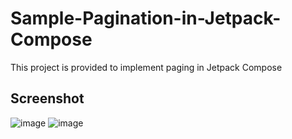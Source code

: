 # Sample-Pagination-in-Jetpack-Compose
This project is provided to implement paging in Jetpack Compose

## Screenshot
![image](https://github.com/dapoi/Sample-Pagination-in-Jetpack-Compose/assets/68842666/40cb53c5-0579-40fb-8c04-d0178ce61fda)
![image](https://github.com/dapoi/Sample-Pagination-in-Jetpack-Compose/assets/68842666/7478d290-ca8c-406e-9c45-9ef9067b492f)


